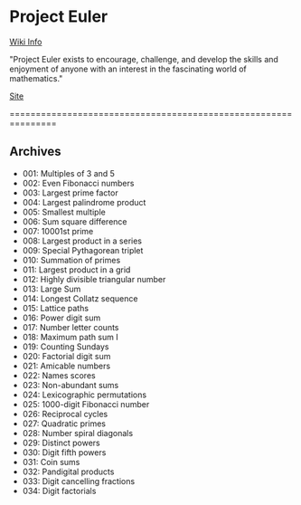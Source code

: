 # Project Euler  
  
[Wiki Info](https://en.wikipedia.org/wiki/Project_Euler)  
  
"Project Euler exists to encourage, challenge, and develop the skills and enjoyment of anyone with an interest in the fascinating world of mathematics."  
  
[Site](https://projecteuler.net/)  
  
===============================================================  
## Archives  

- 001: Multiples of 3 and 5
- 002: Even Fibonacci numbers
- 003: Largest prime factor
- 004: Largest palindrome product
- 005: Smallest multiple
- 006: Sum square difference  
- 007: 10001st prime  
- 008: Largest product in a series  
- 009: Special Pythagorean triplet  
- 010: Summation of primes  
- 011: Largest product in a grid  
- 012: Highly divisible triangular number  
- 013: Large Sum  
- 014: Longest Collatz sequence  
- 015: Lattice paths  
- 016: Power digit sum  
- 017: Number letter counts  
- 018: Maximum path sum I  
- 019: Counting Sundays  
- 020: Factorial digit sum  
- 021: Amicable numbers  
- 022: Names scores  
- 023: Non-abundant sums  
- 024: Lexicographic permutations  
- 025: 1000-digit Fibonacci number  
- 026: Reciprocal cycles
- 027: Quadratic primes
- 028: Number spiral diagonals  
- 029: Distinct powers  
- 030: Digit fifth powers
- 031: Coin sums
- 032: Pandigital products
- 033: Digit cancelling fractions
- 034: Digit factorials